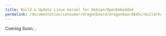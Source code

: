 ```yaml
---
title: Build & Update Linux kernel for Debian/OpenEmbedded
permalink: /documentation/consumer/dragonboard/dragonboard845c/build/kernel.md.html
---
```


Coming Soon...
